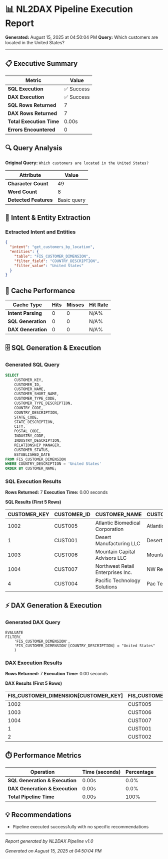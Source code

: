 # 📊 NL2DAX Pipeline Execution Report

**Generated:** August 15, 2025 at 04:50:04 PM
**Query:** Which customers are located in the United States?

---

## 📋 Executive Summary

| Metric | Value |
|--------|--------|
| **SQL Execution** | ✅ Success |
| **DAX Execution** | ✅ Success |
| **SQL Rows Returned** | 7 |
| **DAX Rows Returned** | 7 |
| **Total Execution Time** | 0.00s |
| **Errors Encountered** | 0 |

## 🔍 Query Analysis

**Original Query:** `Which customers are located in the United States?`

| Attribute | Value |
|-----------|--------|
| **Character Count** | 49 |
| **Word Count** | 8 |
| **Detected Features** | Basic query |

## 🧠 Intent & Entity Extraction

### Extracted Intent and Entities

```json
{
  "intent": "get_customers_by_location",
  "entities": {
    "table": "FIS_CUSTOMER_DIMENSION",
    "filter_field": "COUNTRY_DESCRIPTION",
    "filter_value": "United States"
  }
}
```

## 🚀 Cache Performance

| Cache Type | Hits | Misses | Hit Rate |
|------------|------|--------|----------|
| **Intent Parsing** | 0 | 0 | N/A% |
| **SQL Generation** | 0 | 0 | N/A% |
| **DAX Generation** | 0 | 0 | N/A% |

## 🗄️ SQL Generation & Execution

### Generated SQL Query

```sql
SELECT
    CUSTOMER_KEY,
    CUSTOMER_ID,
    CUSTOMER_NAME,
    CUSTOMER_SHORT_NAME,
    CUSTOMER_TYPE_CODE,
    CUSTOMER_TYPE_DESCRIPTION,
    COUNTRY_CODE,
    COUNTRY_DESCRIPTION,
    STATE_CODE,
    STATE_DESCRIPTION,
    CITY,
    POSTAL_CODE,
    INDUSTRY_CODE,
    INDUSTRY_DESCRIPTION,
    RELATIONSHIP_MANAGER,
    CUSTOMER_STATUS,
    ESTABLISHED_DATE
FROM FIS_CUSTOMER_DIMENSION
WHERE COUNTRY_DESCRIPTION = 'United States'
ORDER BY CUSTOMER_NAME;
```

### SQL Execution Results

**Rows Returned:** 7
**Execution Time:** 0.00 seconds

**SQL Results (First 5 Rows)**

| CUSTOMER_KEY | CUSTOMER_ID | CUSTOMER_NAME | CUSTOMER_SHORT_NAME | CUSTOMER_TYPE_CODE | CUSTOMER_TYPE_DESCRIPTION | COUNTRY_CODE | COUNTRY_DESCRIPTION | STATE_CODE | STATE_DESCRIPTION | CITY | POSTAL_CODE | INDUSTRY_CODE | INDUSTRY_DESCRIPTION | RELATIONSHIP_MANAGER | CUSTOMER_STATUS | ESTABLISHED_DATE |
| --- | --- | --- | --- | --- | --- | --- | --- | --- | --- | --- | --- | --- | --- | --- | --- | --- |
| 1002 | CUST005 | Atlantic Biomedical Corporation | Atlantic Bio | CORP | Corporation | US | United States | FL | Florida | Miami | 33101 | 2800 | Pharmaceutical and Medical Devices | Jennifer Martinez | Active | 2017-06-14 |
| 1 | CUST001 | Desert Manufacturing LLC | Desert Mfg | CORP | Corporation | US | United States | NY | New York | New York | 10001 | 3100 | Manufacturing - Industrial Equipment | Sarah Johnson | Active | 2018-03-15 |
| 1003 | CUST006 | Mountain Capital Advisors LLC | Mountain Cap | LLC | Limited Liability Company | US | United States | CO | Colorado | Denver | 80202 | 5200 | Financial Services and Investment Management | Robert Thompson | Active | 2021-03-08 |
| 1004 | CUST007 | Northwest Retail Enterprises Inc. | NW Retail | CORP | Corporation | US | United States | WA | Washington | Seattle | 98101 | 4400 | Retail and Consumer Goods | Amanda Foster | Active | 2016-12-02 |
| 4 | CUST004 | Pacific Technology Solutions | Pac Tech | CORP | Corporation | US | United States | CA | California | Los Angeles | 90001 | 5400 | Technology Services | David Kim | Active | 2019-11-08 |

## ⚡ DAX Generation & Execution

### Generated DAX Query

```dax
EVALUATE
FILTER(
    'FIS_CUSTOMER_DIMENSION',
    'FIS_CUSTOMER_DIMENSION'[COUNTRY_DESCRIPTION] = "United States"
    )
```

### DAX Execution Results

**Rows Returned:** 7
**Execution Time:** 0.00 seconds

**DAX Results (First 5 Rows)**

| FIS_CUSTOMER_DIMENSION[CUSTOMER_KEY] | FIS_CUSTOMER_DIMENSION[CUSTOMER_ID] | FIS_CUSTOMER_DIMENSION[CUSTOMER_NAME] | FIS_CUSTOMER_DIMENSION[CUSTOMER_SHORT_NAME] | FIS_CUSTOMER_DIMENSION[CUSTOMER_TYPE_CODE] | FIS_CUSTOMER_DIMENSION[CUSTOMER_TYPE_DESCRIPTION] | FIS_CUSTOMER_DIMENSION[INDUSTRY_CODE] | FIS_CUSTOMER_DIMENSION[INDUSTRY_DESCRIPTION] | FIS_CUSTOMER_DIMENSION[COUNTRY_CODE] | FIS_CUSTOMER_DIMENSION[COUNTRY_DESCRIPTION] | FIS_CUSTOMER_DIMENSION[STATE_CODE] | FIS_CUSTOMER_DIMENSION[STATE_DESCRIPTION] | FIS_CUSTOMER_DIMENSION[CITY] | FIS_CUSTOMER_DIMENSION[POSTAL_CODE] | FIS_CUSTOMER_DIMENSION[RISK_RATING_CODE] | FIS_CUSTOMER_DIMENSION[RISK_RATING_DESCRIPTION] | FIS_CUSTOMER_DIMENSION[CUSTOMER_STATUS] | FIS_CUSTOMER_DIMENSION[ESTABLISHED_DATE] | FIS_CUSTOMER_DIMENSION[RELATIONSHIP_MANAGER] |
| --- | --- | --- | --- | --- | --- | --- | --- | --- | --- | --- | --- | --- | --- | --- | --- | --- | --- | --- |
| 1002 | CUST005 | Atlantic Biomedical Corporation | Atlantic Bio | CORP | Corporation | 2800 | Pharmaceutical and Medical Devices | US | United States | FL | Florida | Miami | 33101 | A- | Strong Credit Quality | Active | 2017-06-14T00:00:00 | Jennifer Martinez |
| 1003 | CUST006 | Mountain Capital Advisors LLC | Mountain Cap | LLC | Limited Liability Company | 5200 | Financial Services and Investment Management | US | United States | CO | Colorado | Denver | 80202 | B+ | Good Credit Quality | Active | 2021-03-08T00:00:00 | Robert Thompson |
| 1004 | CUST007 | Northwest Retail Enterprises Inc. | NW Retail | CORP | Corporation | 4400 | Retail and Consumer Goods | US | United States | WA | Washington | Seattle | 98101 | B | Satisfactory Credit Quality | Active | 2016-12-02T00:00:00 | Amanda Foster |
| 1 | CUST001 | Desert Manufacturing LLC | Desert Mfg | CORP | Corporation | 3100 | Manufacturing - Industrial Equipment | US | United States | NY | New York | New York | 10001 | B+ | Good Credit Quality | Active | 2018-03-15T00:00:00 | Sarah Johnson |
| 2 | CUST002 | Palm Investors Inc. | Palm Invest | CORP | Corporation | 6200 | Real Estate Investment | US | United States | TX | Texas | Dallas | 75201 | A- | Strong Credit Quality | Active | 2015-09-22T00:00:00 | Michael Chen |

## ⏱️ Performance Metrics

| Operation | Time (seconds) | Percentage |
|-----------|----------------|------------|
| **SQL Generation & Execution** | 0.00s | 0.0% |
| **DAX Generation & Execution** | 0.00s | 0.0% |
| **Total Pipeline Time** | 0.00s | 100% |

## 💡 Recommendations

- Pipeline executed successfully with no specific recommendations

---

*Report generated by NL2DAX Pipeline v1.0*

*Generated on August 15, 2025 at 04:50:04 PM*